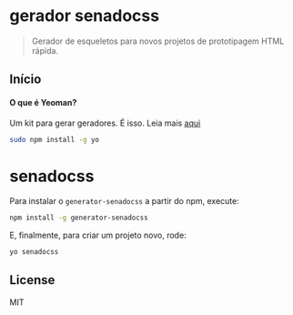 # gerador senadocss

> Gerador de esqueletos para novos projetos de prototipagem HTML rápida.


## Início

#### O que é Yeoman?

Um kit para gerar geradores. É isso. Leia mais [aqui](http://yeoman.io)

```bash
sudo npm install -g yo
```

# senadocss

Para instalar o `generator-senadocss` a partir do npm, execute:

```bash
npm install -g generator-senadocss
```

E, finalmente, para criar um projeto novo, rode:

```bash
yo senadocss
```


## License

MIT
